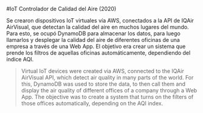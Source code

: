 #IoT Controlador de Calidad del Aire (2020)

Se crearon dispositivos IoT virtuales vía AWS, conectados a la API de IQAir AirVisual, que detectan la calidad del aire en muchos lugares del mundo. Para esto, se ocupó DynamoDB para almacenar los datos, para luego llamarlos y desplegar la calidad del aire de diferentes oficinas de una empresa a través de una Web App. El objetivo era crear un sistema que prende los filtros de aquellas oficinas automáticamente, dependiendo del índice AQI. 
 
> Virtual IoT devices were created via AWS, connected to the IQAir AirVisual API, which detect air quality in many parts of the world. For this, DynamoDB was used to store the data, to then call them and display the air quality of different offices of a company through a Web App. The objective was to create a system that turns on the filters of those offices automatically, depending on the AQI index.

